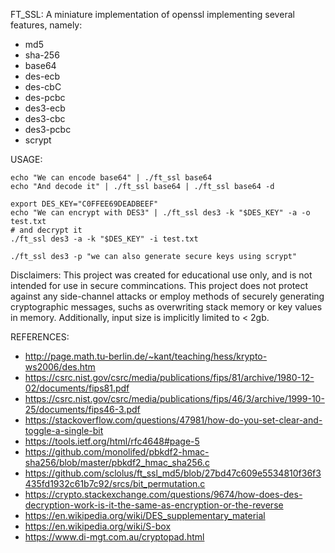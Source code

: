 FT_SSL:
A miniature implementation of openssl implementing several features, namely:
- md5
- sha-256
- base64
- des-ecb
- des-cbC
- des-pcbc
- des3-ecb
- des3-cbc
- des3-pcbc
- scrypt

USAGE:
```
echo "We can encode base64" | ./ft_ssl base64
echo "And decode it" | ./ft_ssl base64 | ./ft_ssl base64 -d

export DES_KEY="C0FFEE69DEADBEEF"
echo "We can encrypt with DES3" | ./ft_ssl des3 -k "$DES_KEY" -a -o test.txt
# and decrypt it
./ft_ssl des3 -a -k "$DES_KEY" -i test.txt

./ft_ssl des3 -p "we can also generate secure keys using scrypt"
```

Disclaimers:
This project was created for educational use only, and is not intended for use in secure commincations. This project does not protect against any side-channel attacks or employ methods of securely generating cryptographic messages, suchs as overwriting stack memory or key values in memory. Additionally, input size is implicitly limited to < 2gb.


REFERENCES:

- http://page.math.tu-berlin.de/~kant/teaching/hess/krypto-ws2006/des.htm
- https://csrc.nist.gov/csrc/media/publications/fips/81/archive/1980-12-02/documents/fips81.pdf
- https://csrc.nist.gov/csrc/media/publications/fips/46/3/archive/1999-10-25/documents/fips46-3.pdf
- https://stackoverflow.com/questions/47981/how-do-you-set-clear-and-toggle-a-single-bit
- https://tools.ietf.org/html/rfc4648#page-5
- https://github.com/monolifed/pbkdf2-hmac-sha256/blob/master/pbkdf2_hmac_sha256.c
- https://github.com/sclolus/ft_ssl_md5/blob/27bd47c609e5534810f36f3435fd1932c61b7c92/srcs/bit_permutation.c
- https://crypto.stackexchange.com/questions/9674/how-does-des-decryption-work-is-it-the-same-as-encryption-or-the-reverse
- https://en.wikipedia.org/wiki/DES_supplementary_material
- https://en.wikipedia.org/wiki/S-box
- https://www.di-mgt.com.au/cryptopad.html
